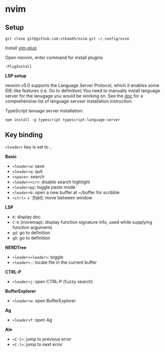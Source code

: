 # nvim

## Setup

```
git clone git@github.com:stkao05/nvim.git ~/.config/nvim
```

Install [vim-plug](https://github.com/junegunn/vim-plug)

Open neovim, enter command for install plugins

```
:PlugInstall
```

__LSP setup__

neovim v5.0 supports the Language Server Protocol, which it enables some IDE-like features (i.e. Go to definition) You need to manually install language server for the lanugage you would be working on. See the [doc](https://github.com/neovim/nvim-lspconfig/blob/master/CONFIG.md) for a comprehensive list of language servser installation instruction.

TypeScript lanuage server installation:
```
npm install -g typescript typescript-language-server
```

## Key binding

`<leader>` key is set to `,`

__Basic__
- `<leader>w`: save
- `<leader>q`: quit
- `<space>`: search
- `<leader><cr>`: disable search highlight
- `<leader>pp`: toggle paste mode
- `<leader>b`: open a new buffer at ~/buffer for scribble
- `<ctrl>` + `[hjkl]: move between window

__LSP__
- `K`: display doc
- `C-K` (inoremap): display function signature info, used while supplying function arguments
- `gd`: go to definition
- `gD`: go to definition

__NERDTree__
- `<leader><leader>`: toggle
- `<leader>.`: locate file in the current buffer

__CTRL-P__
- `<leader>j`: open CTRL-P (fuzzy search)

__BufferExplorer__
- `<leader>o`: open BufferExplorer

__Ag__
- `<leader>f`: open Ag

__Ale__
- `<C-[>`: jump to previous error
- `<C-]>`: jump to next error
